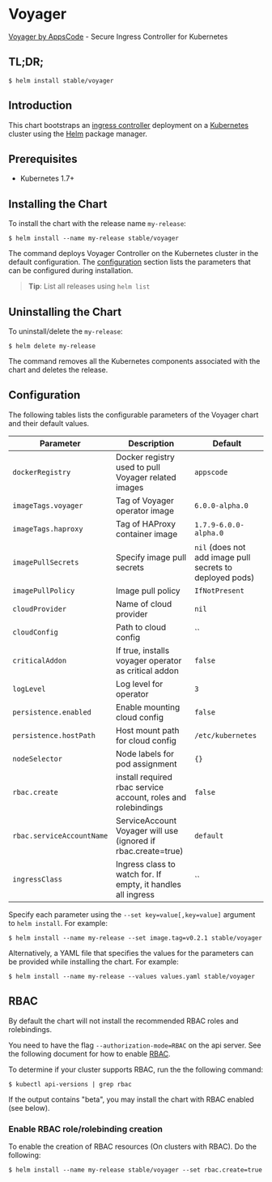 # Voyager
[Voyager by AppsCode](https://github.com/appscode/voyager) - Secure Ingress Controller for Kubernetes

## TL;DR;

```console
$ helm install stable/voyager
```

## Introduction

This chart bootstraps an [ingress controller](https://github.com/appscode/voyager) deployment on a [Kubernetes](http://kubernetes.io) cluster using the [Helm](https://helm.sh) package manager.


## Prerequisites

- Kubernetes 1.7+

## Installing the Chart
To install the chart with the release name `my-release`:
```console
$ helm install --name my-release stable/voyager
```
The command deploys Voyager Controller on the Kubernetes cluster in the default configuration. The [configuration](#configuration) section lists the parameters that can be configured during installation.

> **Tip**: List all releases using `helm list`

## Uninstalling the Chart

To uninstall/delete the `my-release`:

```console
$ helm delete my-release
```

The command removes all the Kubernetes components associated with the chart and deletes the release.

## Configuration

The following tables lists the configurable parameters of the Voyager chart and their default values.


| Parameter                 | Description                                                   | Default             |
| --------------------------| ------------------------------------------------------------- | --------------------|
| `dockerRegistry`          | Docker registry used to pull Voyager related images           | `appscode`          |
| `imageTags.voyager`       | Tag of Voyager operator image                                 | `6.0.0-alpha.0`       |
| `imageTags.haproxy`       | Tag of HAProxy container image                                | `1.7.9-6.0.0-alpha.0` |
| `imagePullSecrets`        | Specify image pull secrets                                    | `nil` (does not add image pull secrets to deployed pods) |
| `imagePullPolicy`         | Image pull policy                                             | `IfNotPresent`      |
| `cloudProvider`           | Name of cloud provider                                        | `nil`               |
| `cloudConfig`             | Path to cloud config                                          | ``                  |
| `criticalAddon`           | If true, installs voyager operator as critical addon          | `false`             |
| `logLevel`                | Log level for operator                                        | `3`                 |
| `persistence.enabled`     | Enable mounting cloud config                                  | `false`             |
| `persistence.hostPath`    | Host mount path for cloud config                              | `/etc/kubernetes`   |
| `nodeSelector`            | Node labels for pod assignment                                | `{}`                |
| `rbac.create`             | install required rbac service account, roles and rolebindings | `false`             |
| `rbac.serviceAccountName` | ServiceAccount Voyager will use (ignored if rbac.create=true) | `default`           |
| `ingressClass`            | Ingress class to watch for. If empty, it handles all ingress  | ``                  |


Specify each parameter using the `--set key=value[,key=value]` argument to `helm install`. For example:

```console
$ helm install --name my-release --set image.tag=v0.2.1 stable/voyager
```

Alternatively, a YAML file that specifies the values for the parameters can be provided while
installing the chart. For example:

```console
$ helm install --name my-release --values values.yaml stable/voyager
```

## RBAC
By default the chart will not install the recommended RBAC roles and rolebindings.

You need to have the flag `--authorization-mode=RBAC` on the api server. See the following document for how to enable [RBAC](https://kubernetes.io/docs/admin/authorization/rbac/).

To determine if your cluster supports RBAC, run the the following command:

```console
$ kubectl api-versions | grep rbac
```

If the output contains "beta", you may install the chart with RBAC enabled (see below).

### Enable RBAC role/rolebinding creation

To enable the creation of RBAC resources (On clusters with RBAC). Do the following:

```console
$ helm install --name my-release stable/voyager --set rbac.create=true
```
